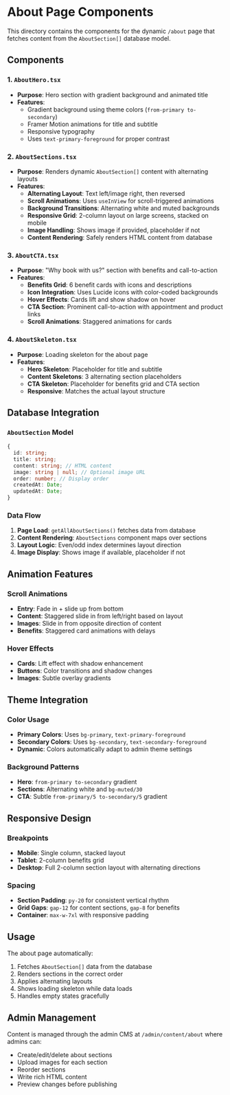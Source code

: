 # About Page Components

This directory contains the components for the dynamic `/about` page that fetches content from the `AboutSection[]` database model.

## Components

### 1. `AboutHero.tsx`
- **Purpose**: Hero section with gradient background and animated title
- **Features**: 
  - Gradient background using theme colors (`from-primary to-secondary`)
  - Framer Motion animations for title and subtitle
  - Responsive typography
  - Uses `text-primary-foreground` for proper contrast

### 2. `AboutSections.tsx`
- **Purpose**: Renders dynamic `AboutSection[]` content with alternating layouts
- **Features**:
  - **Alternating Layout**: Text left/image right, then reversed
  - **Scroll Animations**: Uses `useInView` for scroll-triggered animations
  - **Background Transitions**: Alternating white and muted backgrounds
  - **Responsive Grid**: 2-column layout on large screens, stacked on mobile
  - **Image Handling**: Shows image if provided, placeholder if not
  - **Content Rendering**: Safely renders HTML content from database

### 3. `AboutCTA.tsx`
- **Purpose**: "Why book with us?" section with benefits and call-to-action
- **Features**:
  - **Benefits Grid**: 6 benefit cards with icons and descriptions
  - **Icon Integration**: Uses Lucide icons with color-coded backgrounds
  - **Hover Effects**: Cards lift and show shadow on hover
  - **CTA Section**: Prominent call-to-action with appointment and product links
  - **Scroll Animations**: Staggered animations for cards

### 4. `AboutSkeleton.tsx`
- **Purpose**: Loading skeleton for the about page
- **Features**:
  - **Hero Skeleton**: Placeholder for title and subtitle
  - **Content Skeletons**: 3 alternating section placeholders
  - **CTA Skeleton**: Placeholder for benefits grid and CTA section
  - **Responsive**: Matches the actual layout structure

## Database Integration

### `AboutSection` Model
```typescript
{
  id: string;
  title: string;
  content: string; // HTML content
  image: string | null; // Optional image URL
  order: number; // Display order
  createdAt: Date;
  updatedAt: Date;
}
```

### Data Flow
1. **Page Load**: `getAllAboutSections()` fetches data from database
2. **Content Rendering**: `AboutSections` component maps over sections
3. **Layout Logic**: Even/odd index determines layout direction
4. **Image Display**: Shows image if available, placeholder if not

## Animation Features

### Scroll Animations
- **Entry**: Fade in + slide up from bottom
- **Content**: Staggered slide in from left/right based on layout
- **Images**: Slide in from opposite direction of content
- **Benefits**: Staggered card animations with delays

### Hover Effects
- **Cards**: Lift effect with shadow enhancement
- **Buttons**: Color transitions and shadow changes
- **Images**: Subtle overlay gradients

## Theme Integration

### Color Usage
- **Primary Colors**: Uses `bg-primary`, `text-primary-foreground`
- **Secondary Colors**: Uses `bg-secondary`, `text-secondary-foreground`
- **Dynamic**: Colors automatically adapt to admin theme settings

### Background Patterns
- **Hero**: `from-primary to-secondary` gradient
- **Sections**: Alternating white and `bg-muted/30`
- **CTA**: Subtle `from-primary/5 to-secondary/5` gradient

## Responsive Design

### Breakpoints
- **Mobile**: Single column, stacked layout
- **Tablet**: 2-column benefits grid
- **Desktop**: Full 2-column section layout with alternating directions

### Spacing
- **Section Padding**: `py-20` for consistent vertical rhythm
- **Grid Gaps**: `gap-12` for content sections, `gap-8` for benefits
- **Container**: `max-w-7xl` with responsive padding

## Usage

The about page automatically:
1. Fetches `AboutSection[]` data from the database
2. Renders sections in the correct order
3. Applies alternating layouts
4. Shows loading skeleton while data loads
5. Handles empty states gracefully

## Admin Management

Content is managed through the admin CMS at `/admin/content/about` where admins can:
- Create/edit/delete about sections
- Upload images for each section
- Reorder sections
- Write rich HTML content
- Preview changes before publishing

